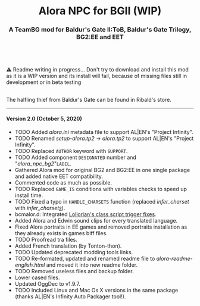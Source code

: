 <div align="center"><h1>Alora NPC for BGII (WIP)</h1>

<h3>A TeamBG mod for Baldur's Gate II:ToB, Baldur's Gate Trilogy, BG2:EE and EET<h3>

</div><br />

## 

:warning: Readme writing in progress... Don't try to download and install this mod as it is a WIP version and its install will fail, because of missing files still in development or in beta testing

## 

The halfling thief from Baldur's Gate can be found in Ribald's store.

<hr>


#### Version 2.0 (October 5, 2020)

- TODO Added *alora.ini* metadata file to support AL|EN's "Project Infinity".
- TODO Renamed *setup-alora.tp2* -> *alora.tp2* to support AL|EN's "Project Infinity".
- TODO Replaced `AUTHOR` keyword with `SUPPORT`.
- TODO Added component `DESIGNATED` number and "*alora_npc_bg2*"`LABEL`.
- Gathered Alora mod for original BG2 and BG2:EE in one single package and added native EET compatibility.
- Commented code as much as possible.
- TODO Replaced `GAME_IS` conditions with variables checks to speed up install time.
- TODO Fixed a typo in `HANDLE_CHARSETS` function (replaced *infer_charset* with *infer_charset<ins>s</ins>*).
- bcmalor.d: Integrated <a href="http://www.shsforums.net/topic/42220-fixes-for-the-big-fixpack/page-49#entry561215">Lollorian's class script trigger fixes</a>.
- Added Alora and Edwin sound clips for every translated language.
- Fixed Alora portraits in EE games and removed portraits installation as they already exists in games biff files.
- TODO Proofread tra files.
- Added French translation (by Tonton-thon).
- TODO Updated deprecated modding tools links.
- TODO Re-formated, updated and renamed readme file to *alora-readme-english.html* and moved it into new readme folder.
- TODO Removed useless files and backup folder.
- Lower cased files.
- Updated OggDec to v1.9.7.
- TODO Included Linux and Mac Os X versions in the same package (thanks AL|EN's Infinity Auto Packager tool!).

